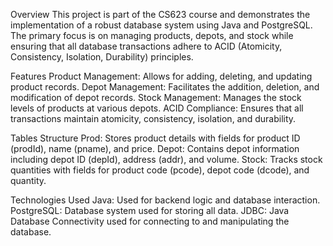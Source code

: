Overview
This project is part of the CS623 course and demonstrates the implementation of a robust database system using Java and PostgreSQL. The primary focus is on managing products, depots, and stock while ensuring that all database transactions adhere to ACID (Atomicity, Consistency, Isolation, Durability) principles.

Features
Product Management: Allows for adding, deleting, and updating product records.
Depot Management: Facilitates the addition, deletion, and modification of depot records.
Stock Management: Manages the stock levels of products at various depots.
ACID Compliance: Ensures that all transactions maintain atomicity, consistency, isolation, and durability.

Tables Structure
Prod: Stores product details with fields for product ID (prodId), name (pname), and price.
Depot: Contains depot information including depot ID (depId), address (addr), and volume.
Stock: Tracks stock quantities with fields for product code (pcode), depot code (dcode), and quantity.

Technologies Used
Java: Used for backend logic and database interaction.
PostgreSQL: Database system used for storing all data.
JDBC: Java Database Connectivity used for connecting to and manipulating the database.

